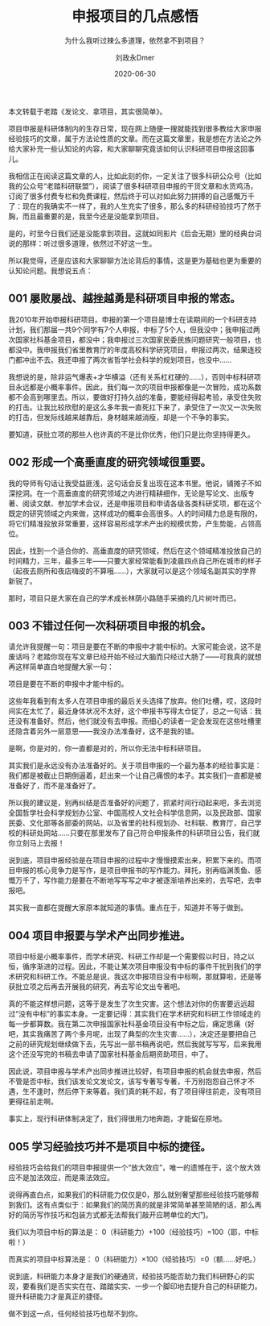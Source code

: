 ﻿---
layout:     post
title:      申报项目的几点感悟
subtitle:   为什么我听过辣么多道理，依然拿不到项目？
date:       2020-06-30
author:     刘政永Dmer
header-img: img/post-bg-dmers.jpg
catalog: true
tags:
    - 稻花乡里说科研
---
本文转载于老踏《发论文、拿项目，其实很简单》。

项目申报是科研体制内的生存日常，现在网上随便一搜就能找到很多教给大家申报经验技巧的文章，属于方法论性质的文章。而在这篇文章里，我是想在方法论之外给大家补充一些认知论的内容，和大家聊聊究竟该如何认识科研项目申报这回事儿。

我相信正在阅读这篇文章的人，比如此刻的你，一定关注了很多科研公众号（比如我的公众号“老踏科研联盟”），阅读了很多科研项目申报的干货文章和水货鸡汤，订阅了很多付费专栏和免费课程，然后终于可以对如此努力拼搏的自己感慨万千了：现在的我确实不一样了，我的人生充实了很多，那么多的科研经验技巧了然于胸，而且最重要的是，我至今还是没能拿到项目。

是的，时至今日我们还是没能拿到项目。这就如同影片《后会无期》里的经典台词说的那样：听过很多道理，依然过不好这一生。

所以我觉得，还是应该和大家聊聊方法论背后的事情，这是更为基础也更为重要的认知论问题。我想说五点：

## 001 屡败屡战、越挫越勇是科研项目申报的常态。

我2010年开始申报科研项目。申报的第一个项目是博士在读期间的一个科研支持计划，我们那届一共9个同学有7个人申报，中标了5个人，但我没中；我申报过两次国家社科基金项目，都没中；我申报过三次国家民委民族问题研究一般项目，也都没中。我申报我们省里教育厅的年度高校科学研究项目，申报过两次，结果连校门都冲出不去。我还申报了两次省哲学社会科学的规划项目，也没中……

我想说的是，除非运气爆表+才华横溢（还有关系杠杠硬的……），否则中标科研项目永远都是小概率事件。因此，我们每一次的项目申报都像是一次冒险，成功系数都不会高到哪里去。所以，要做好打持久战的准备，要能经得起考验，承受住失败的打击。让我比较欣慰的是这么多年我一直死扛下来了，承受住了一次又一次失败的打击，但发际线越来越靠后，身材越来越消瘦，却是一个不争的事实。

要知道，获批立项的那些人也许真的不是比你优秀，他们只是比你坚持得更久。

## 002 形成一个高垂直度的研究领域很重要。

我的导师有句话让我受益匪浅，这句话会反复出现在这本书里。他说，铺摊子不如深挖洞。在一个高垂直度的研究领域之内进行精耕细作，无论是写论文、出版专著、阅读文献、参加学术会议，还是申报项目和申请各级各类科研奖项，都在这个既定的研究领域之内来做，这样成功的概率会高很多。人的时间精力总是有限的，将它们精准投放非常重要，这样容易形成学术产出的规模优势，产生势能，占领高位。

因此，找到一个适合你的、高垂直度的研究领域，然后在这个领域精准投放自己的时间精力，三年，最多三年——只要大家经常能看到凌晨四点自己所在城市的样子（起夜去厕所和夜店嗨皮的不算哦……），大家就可以是这个领域名副其实的学界新锐了。

那时，项目只是大家在自己的学术成长林荫小路随手采摘的几片树叶而已。

## 003 不错过任何一次科研项目申报的机会。

请允许我提醒一句：项目是要在不断的申报中才能中标的。大家可能会说，这不是废话吗？老踏你现在写文章已经开始不经过大脑而只经过大肠了——可我真的就想再这样简单直白地提醒大家一句：

项目是要在不断的申报中才能中标的。

这些年我看到有太多人在项目申报的最后关头选择了放弃。他们吐槽，哎，这段时间实在太忙了，最近身体状况不太好，这个申报书写得太仓促了，总之一句话：我还没有准备好。然后，他们就没有去申报。而细心的读者一定会发现在这些吐槽里还隐含着另外一层意思——我没办法准备好，这不是我的错。

是啊，你是对的，你一直都是对的，所以你无法中标科研项目。

其实我们是永远没有办法准备好的。关于项目申报的一个最为基本的经验事实是：我们都是被截止日期倒逼着，赶出来一个让自己痛恨的本子。其实我们一直都是被准备好了，而不是准备好了。

所以我的建议是，别再纠结是否准备好的问题了，抓紧时间行动起来吧，多去浏览全国哲学社会科学规划办公室、中国高校人文社会科学信息网，以及民政部、国家民委、文化部等各部委的网站，以及省里的社科规划办、社科联、教育厅，自己学校的科研处网站……只要在那里发布了自己符合申报条件的科研项目公告，我们就你立刻马上去报！

说到底，项目申报经验是在项目申报的过程中才慢慢摸索出来，积累下来的。而项目申报的核心竞争力是写作，是项目申报书的写作能力。拜托，别再临渊羡鱼、感慨万千了，写作能力是要在不断地写写写之中才被逐渐培养出来的，去写吧，去申报吧。

其实我一直都在提醒大家原本就知道的事情。重点在于，知道并不等于做到。

## 004 项目申报要与学术产出同步推进。

项目中标是小概率事件，而学术研究、科研工作却是一个需要假以时日，持之以恒，循序渐进的过程。因此，不能让某次项目申报没有中标的事件干扰到我们的学术研究和科研工作。不能总是说，我这次申报项目没有中标啊，那就算啦，还是等获批立项之后再去开展我的研究，再去写论文出专著吧。

真的不能这样想问题，这等于是发生了次生灾害。这个想法对你的伤害要远远超过“没有中标”的事实本身。一定要记得：其实我们在学术研究和科研工作领域走的每一步都算数。我在第二次申报国家社科基金项目没有中标之后，痛定思痛（好吧，其实我痛苦了两个多月呢，出现了典型的次生灾害……），决定还是要把自己之前的研究规划继续做下去，先写出一部书稿再说吧，然后我就写写写，后来我用这个还没写完的书稿去申请了国家社科基金后期资助项目，中了。

因此说，项目申报与学术产出同步推进比较好，有项目申报的机会就去申报，然后不管是否中标，我们该发论文发论文，该写专著写专著，千万别抱怨自己怀才不遇，生不逢时，然后停下来等着。我们真的耗不起，有了项目得往前走，没有项目更得往前走啊。

事实上，现行科研体制决定了，我们得很用力地奔跑，才能留在原地。

## 005 学习经验技巧并不是项目中标的捷径。

经验技巧会给我们的项目申报提供一个“放大效应”，唯一的遗憾在于，这个放大效应不是加法效应，而是乘法效应。

说得再直白点，如果我们的科研能力仅仅是0，那么就别奢望那些经验技巧能够帮到我们。这有点类似于：如果我们的简历真的就是非常简单甚至简陋的话，那么再好的简历写作技巧和包装方式都无法帮我们敲开应聘单位的大门。

我们以为项目中标的算法是：
0（科研能力）+100（经验技巧）=100（耶，中标啦！）


而真实的项目中标算法是：
0（科研能力）×100（经验技巧）=0（额……好吧。）

说到底，科研能力本身才是我们的硬通货，经验技巧能否助力我们科研野心的实现，要看我们是否实实在在、踏踏实实、一步一个脚印地去提升自己的科研能力。提升科研能力才是真正的捷径。

做不到这一点，任何经验技巧也帮不到你。